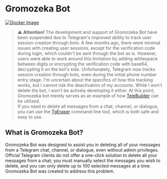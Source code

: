 # Gromozeka Bot

[![Docker Image](https://img.shields.io/docker/v/enginerd/gromozeka?label=dockerhub&logo=docker&sort=semver)](https://hub.docker.com/r/enginerd/gromozeka)

> :warning: **Attention!** The development and support of Gromozeka Bot have been suspended due to Telegram's improved ability to track user session creation through bots. A few months ago, there were minimal issues with creating user sessions, except for the verification code during login, which couldn't be sent through the bot as is. However, users were able to work around this limitation by adding whitespace between digits or encrypting the verification code with base64, decrypting it on the bot's side. Unfortunately, Telegram now tracks session creation through bots, even during the initial phone number entry stage. I'm uncertain about the specifics of how this tracking works, but I cannot risk the deactivation of my accounts. While I won't delete the bot, I won't be actively developing it either. At this point, Gromozeka bot merely serves as an example of how [TeleBuilder](https://www.npmjs.com/package/telebuilder) can be utilized.  
If you need to delete all messages from a chat, channel, or dialogue, you can use the [TgEraser](https://pypi.org/project/tgeraser/) command-line tool, which is both safe and easy to use.

## What is Gromozeka Bot?

Gromozeka Bot was designed to assist you in deleting all of your messages from a Telegram chat, channel, or dialogue, even without admin privileges. Official Telegram clients do not offer a one-click solution to delete all your messages from a chat; you must manually select the messages you wish to delete, and you can only delete up to 100 selected messages at a time.  
Gromozeka Bot was created to address this problem.
